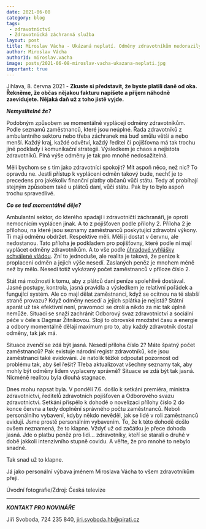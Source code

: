 ```yaml
---
date: 2021-06-08
category: blog
tags:
 - zdravotnictví
 - Zdravotnická záchranná služba
layout: post
title: Miroslav Vácha - Ukázaná neplatí. Odměny zdravotníkům nedorazily
author: Miroslav Vácha
authorId: miroslav.vacha
image: posts/2021-06-08-miroslav-vacha-ukazana-neplati.jpg
important: true
---
```


Jihlava, 8. června 2021 - **Zkuste si představit, že byste platili daně od oka. Řekněme, že občas nějakou fakturu napíšete a příjem náhodně zaevidujete. Nějaká daň už z toho jistě vyjde.** 

***Nemyslitelné že?*** 

Podobným způsobem se momentálně vyplácejí odměny zdravotníkům. Podle seznamů zaměstnanců, které jsou neúplné. Řada zdravotníků z ambulantního sektoru nebo třeba záchranek má buď smůlu větší a nebo menší. Každý kraj, každé odvětví, každý ředitel či pojišťovna má tak trochu jiné podklady i komunikační strategii. Výsledkem je chaos a nejistota zdravotníků. Plná výše odměny je tak pro mnohé nedosažitelná. 

Měli bychom se s tím jako zdravotníci spokojit? Mít aspoň něco, než nic? To opravdu ne. Jestli přístup k vyplácení odměn takový bude, nechť je to precedens pro jakékoliv finanční platby občanů vůči státu. Tedy ať probíhají stejným způsobem také u plátců daní, vůči státu. Pak by to bylo aspoň trochu spravedlivé.

***Co se teď momentálně děje?***

Ambulantní sektor, do kterého spadají i zdravotničtí záchranáři, je oproti nemocnicím vyplácen jinak. A to z pojišťoven podle přílohy 2. Příloha 2 je přílohou, na které jsou seznamy zaměstnanců poskytující zdravotní výkony. Ti mají odměnu obdržet. Respektive měli. Měli ji dostat v červnu, ale nedostanou. Tato příloha je podkladem pro pojišťovny, které podle ní mají vyplácet odměny zdravotníkům. A to vše podle [úhradové vyhlášky schválené vládou](https://www.mzcr.cz/wp-content/uploads/2021/05/Vyhl%C3%A1%C5%A1ka-%C4%8D.-172_2021-Sb..pdf). Zní to jednoduše, ale realita je taková, že peníze k proplacení odměn a jejich výše nesedí. Zaslaných peněz je mnohem méně než by mělo. Nesedí totiž vykázaný počet zaměstnanců v příloze číslo 2.

Stát má možnosti k tomu, aby z plátců daní peníze spolehlivě dostával. Jasné postupy, kontrola, jasná pravidla a výsledkem je relativní pořádek a fungující systém. Ale co mají dělat zaměstnanci, když se ocitnou na té slabší straně provazu? Když odměny nesedí a jejich splátka je nejistá? Státní aparát už tak efektivní není, pravomoci se drolí a nikdo za nic tak úplně nemůže. Situaci se snaží zachránit Odborový svaz zdravotnictví a sociální péče v čele s Dagmar Žitníkovou. Stojí to obrovské množství času a energie a odbory momentálně dělají maximum pro to, aby každý zdravotník dostal odměny, tak jak má. 

Situace zvenčí se zdá být jasná. Nesedí příloha číslo 2? Máte špatný počet zaměstnanců? Pak existuje národní registr zdravotníků, kde jsou zaměstnanci také evidováni. Je natolik těžké odpoutat pozornost od problému tak, aby šel řešit? Třeba aktualizovat všechny seznamy tak, aby mohly být odměny lidem vyplaceny správně? Situace se zdá být tak jasná. Nicméně realitou byla dlouhá stagnace. 

Dnes mohu napsat byla. V pondělí 7.6. došlo k setkání premiéra, ministra zdravotnictví, ředitelů zdravotních pojišťoven a Odborového svazu zdravotnictví. Setkání přispělo k dohodě o novelizaci přílohy číslo 2 do konce června a tedy doplnění správného počtu zaměstnanců. Neboli personálního vybavení, kdyby někdo nevěděl, jak se lidé v roli zaměstnanců evidují. Jsme prostě personálním vybavením. To, že k této dohodě došlo ovšem neznamená, že to klapne. Vždyť už od začátku je přece dohoda jasná. Jde o platbu peněz pro lidi… zdravotníky, kteří se starali o druhé v době jakkoli intenzivního stupně covidu. A věřte, že pro mnohé to nebylo snadné. 

Tak snad už to klapne. 

Já jako personální výbava jménem Miroslava Vácha to všem zdravotníkům přeji. 

Úvodní fotografie/Zdroj: Česká televize

---

***KONTAKT PRO NOVINÁŘE*** 

Jiří Svoboda, 724 235 840, <jiri.svoboda.hb@pirati.cz>
